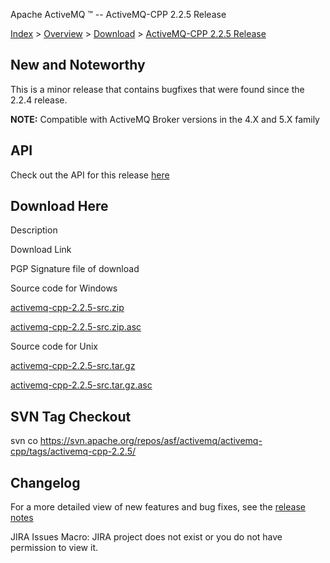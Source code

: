 Apache ActiveMQ ™ -- ActiveMQ-CPP 2.2.5 Release 

[Index](index.html) > [Overview](overview.html) > [Download](download.html) > [ActiveMQ-CPP 2.2.5 Release](activemq-cpp-225-release.html)

New and Noteworthy
------------------

This is a minor release that contains bugfixes that were found since the  
2.2.4 release.

  

**NOTE:** Compatible with ActiveMQ Broker versions in the 4.X and 5.X family

API
---

Check out the API for this release [here](http://activemq.apache.org/cms/api_docs/activemqcpp-2.2.1)

Download Here
-------------

Description

Download Link

PGP Signature file of download

Source code for Windows

[activemq-cpp-2.2.5-src.zip](http://www.apache.org/dyn/closer.cgi/activemq/activemq-cpp/source/activemq-cpp-2.2.5-src.zip)

[activemq-cpp-2.2.5-src.zip.asc](http://www.apache.org/dist/activemq/activemq-cpp/source/activemq-cpp-2.2.5-src.zip.asc)

Source code for Unix

[activemq-cpp-2.2.5-src.tar.gz](http://www.apache.org/dyn/closer.cgi/activemq/activemq-cpp/source/activemq-cpp-2.2.5-src.tar.gz)

[activemq-cpp-2.2.5-src.tar.gz.asc](http://www.apache.org/dist/activemq/activemq-cpp/source/activemq-cpp-2.2.5-src.tar.gz.asc)

SVN Tag Checkout
----------------

svn co https://svn.apache.org/repos/asf/activemq/activemq-cpp/tags/activemq-cpp-2.2.5/

Changelog
---------

For a more detailed view of new features and bug fixes, see the [release notes](http://issues.apache.org/activemq/secure/ReleaseNote.jspa?projectId=11000&styleName=Html&version=12060)  

JIRA Issues Macro: JIRA project does not exist or you do not have permission to view it.

 

